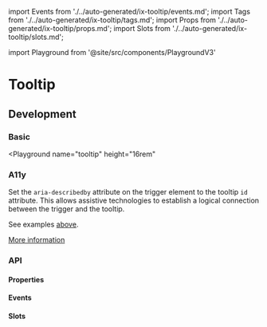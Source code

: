 import Events from './../auto-generated/ix-tooltip/events.md';
import Tags from './../auto-generated/ix-tooltip/tags.md';
import Props from './../auto-generated/ix-tooltip/props.md';
import Slots from './../auto-generated/ix-tooltip/slots.md';

import Playground from '@site/src/components/PlaygroundV3'

# Tooltip

<Tags />

## Development

### Basic

<Playground
  name="tooltip"
  height="16rem"
  >
</Playground>

### A11y

Set the `aria-describedby` attribute on the trigger element to the tooltip `id` attribute. This allows assistive technologies to establish a logical connection between the trigger and the tooltip.

See examples [above](#usage).

[More information](https://www.w3.org/WAI/ARIA/apg/patterns/tooltip/)

### API

#### Properties

<Props />

#### Events

<Events />

#### Slots

<Slots />


